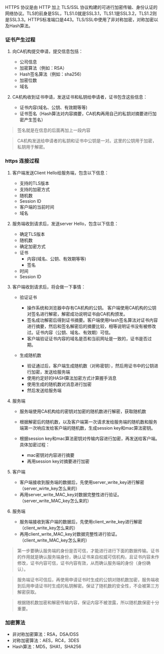 HTTPS 协议是由 HTTP 加上 TLS/SSL 协议构建的可进行加密传输、身份认证的网络协议。TLS的前身是SSL，TLS1.0就是SSL3.1，TLS1.1是SSL3.2，TLS1.2则是SSL3.3。HTTPS标准端口是443。TLS/SSL中使用了非对称加密，对称加密以及Hash算法。

### 证书产生过程

1. 向CA机构提交申请，提交信息包括：

    - 公司信息
    - 加密算法（例如：RSA）
    - Hash签名算法（例如：sha256）
    - 加密位数
    - 域名

2. CA机构收到证书申请，发送证书和私钥给申请者，证书包含这些信息：

    - 证书内容(域名、公钥、有效期等等)
    - 证书签名（Hash算法对内容摘要，CA机构再用自己的私钥对摘要进行加密产生签名）

> 签名就是在信息的后面再加上一段内容

> CA机构发送给申请者的私钥和证书中公钥是一对。这里的公钥用于加密，私钥用于解密。

### https 连接过程

1. 客户端发送Client Hello给服务端，包含以下信息：

    - 支持的TLS版本
    - 支持的加密方式
    - 随机数
    - Session ID
    - 客户端的当前时间
    - 域名

2. 服务端收到请求后，发送server Hello，包含以下信息：

    - 确定TLS版本
    - 随机数
    - 确定加密方式
    - 证书
        - 内容(域名、公钥、有效期等等)
        - 签名
    - 时间
    - Session ID

3. 客户端收到请求后，将会做一下事情：

    - 验证证书

        - 操作系统和浏览器中存有CA机构的公钥。 客户端使用CA机构的公钥对签名进行解密，解密成功说明证书由CA机构颁发。
        - 签名成功解密后得到证书摘要。客户端使用Hash签名算法对证书内容进行摘要，然后和签名解密后的摘要比较，相等说明证书没有被修改过。证书内容（公钥、域名、有效期）可信。
        - 客户端验证证书内容的域名是否和当前网址是一致的，证书是否过期。

    - 生成随机数

        - 验证通过后，客户端生成随机数（对称密钥），然后用证书中的公钥进行加密，发送给服务端
        - 使用约定好的HASH算法加密方式计算握手消息
        - 使用生成的随机数对消息进行加密
        - 然后发送给服务端

4. 服务端

    - 服务端使用CA机构给的密钥对加密的随机数进行解密，获取随机数
    - 根据解密后的随机数，以及客户端第一次请求发给服务端的随机数和服务端第一次响应发给客户端的随机数，生成session key和mac算法密钥。
    - 根据session key和mac算法密钥对传输内容进行加密，再发送给客户端。具体加密过程：

        - mac密钥对内容进行摘要
        - 再用session key对摘要进行加密

5. 客户端

    - 客户端接收到服务端的数据后，先使用server_write_key进行解密（server_wirte_key怎么来的）
    - 再用server_write_MAC_key对数据完整性进行验证。（server_write_MAC_key怎么来的）



6. 服务端

    - 服务端接收到客户端的数据后，先使用client_write_key进行解密（client_write_key怎么来的）
    - 再用client_write_MAC_key对数据完整性进行验证。（client_write_MAC_key怎么来的）


> 第一步要确认服务端的身份是否可信，才能进行进行下面的数据传输。证书的作用就是确认服务端身份，确认证书来自权威可信机构，且证书内容未作修改，证书内容可信，证书内容有效，从而确认服务端的身份（身份确认）。

> 服务端证书可信后，再使用申请证书时生成的公钥对随机数加密，服务端收到后用申请证书时生成的私钥解密。保证了随机数的安全性，不会被第三方解密获取。

> 根据随机数加密和解密传输内容，保证内容不被泄露，所以随机数保密十分重要。

### 加密算法

- 非对称加密算法：RSA，DSA/DSS
- 对称加密算法：AES，RC4，3DES
- Hash算法：MD5，SHA1，SHA256